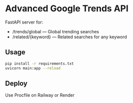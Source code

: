 # Advanced Google Trends API

FastAPI server for:
- /trends/global — Global trending searches
- /related/{keyword} — Related searches for any keyword

## Usage

```bash
pip install -r requirements.txt
uvicorn main:app --reload
```

## Deploy

Use Procfile on Railway or Render
